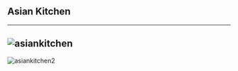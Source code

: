 ## Asian Kitchen
---
![asiankitchen](https://user-images.githubusercontent.com/91260944/145695579-142cc992-b259-477a-b714-4a6d804ee901.PNG)
---
![asiankitchen2](https://user-images.githubusercontent.com/91260944/145695592-d2d95104-05f5-4299-881e-41ed8af30f96.PNG)
